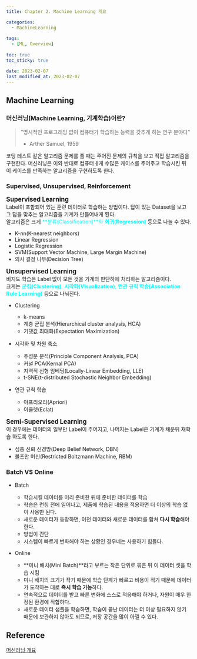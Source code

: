 ```yaml
---
title: Chapter 2. Machine Learning 개요 

categories: 
  - MachineLearning
  
tags:
  - [ML, Overview]
  
toc: true
toc_sticky: true

date: 2023-02-07
last_modified_at: 2023-02-07
---
```


## Machine Learning

### 머신러닝(Machine Learning, 기계학습)이란?  

> "명시적인 프로그래밍 없이 컴퓨터가 학습하는 능력을 갖추게 하는 연구 분야다"
> - Arther Samuel, 1959

코딩 테스트 같은 알고리즘 문제를 풀 때는 주어진 문제의 규칙을 보고 직접 알고리즘을 구현한다. 머신러닝은 이와 반대로 컴퓨터ㅔ게 수많은 케이스를 주어주고 학습시킨 뒤 이 케이스를 만족하는 알고리즘을 구현하도록 한다.

### Supervised, Unsupervised, Reinforcement

<span style = "font-size:120%">**Supervised Learning**</span>    
Label이 포함되어 있는 훈련 데이터로 학습하는 방법이다. 답이 있는 Dataset을 보고 그 답을 맞추는 알고리즘을 기계가 만들어내게 된다.   
알고리즘은 크게 <span style = "color:aqua">**분류(Classification)**와 **회귀(Regression)**</span> 등으로 나눌 수 있다.

- K-nn(K-nearest neighbors)
- Linear Regression
- Logistic Regression
- SVM(Support Vector Machine, Large Margin Machine)
- 의사 결정 나무(Decision Tree)

<span style = "font-size:120%">**Unsupervised Learning**</span>    
비지도 학습은 Label 없이 모든 것을 기계의 판단하에 처리하는 알고리즘이다.   
크게는 <span style = "color:aqua">**군집(Clustering)**, **시각화(Visualization)**, **연관 규칙 학습(Association Rule Learning)**</span> 등으로 나눠진다.

- Clustering
    - k-means
    - 계층 군집 분석(Hierarchical cluster analysis, HCA)
    - 기댓값 최대화(Expectation Maximization)
    
- 시각화 및 차원 축소
    - 주성분 분석(Principle Component Analysis, PCA)
    - 커널 PCA(Kernal PCA)
    - 지역적 선형 임베딩(Locally-Linear Embedding, LLE)
    - t-SNE(t-distributed Stochastic Neighbor Embedding)

-  연관 규칙 학습
    - 아프리오리(Apriori)
    - 이클렛(Eclat)

<span style = "font-size:120%">**Semi-Supervised Learning**</span>    
이 경우에는 데이터의 일부만 Label이 주어지고, 나머지는 Label은 기계가 채운뒤 재학습 하도록 한다. 

- 심층 신뢰 신경망(Deep Belief Network, DBN)
- 볼츠만 머신(Restricted Boltzmann Machine, RBM)



### Batch VS Online

- Batch
    - 학습시킬 데이터를 미리 준비한 뒤에 준비한 데이터를 학습
    - 학습은 런칭 전에 일어나고, 제품에 학습된 내용을 적용하면 더 이상의 학습 없이 사용만 된다.
    - 새로운 데이터가 등장하면, 이전 데이터와 새로운 데이터를 합쳐 **다시 학습**해야한다.
    - 방법이 간단
    - 시스템이 빠르게 변화해야 하는 상황인 경우네는 사용하기 힘들다.

- Online
    - **미니 배치(Mini Batch)**라고 부르는 작은 단위로 묶은 뒤 이 데이터 셋을 학습 시킴
    - 미니 배치의 크기가 작기 때문에 학습 단계가 빠르고 비용이 적기 때문에 데이터가 도착하는 대로 **즉시 학습 가능**하다.
    - 연속적으로 데이터를 받고 빠른 변화에 스스로 적응해야 하거나, 자원이 매우 한정된 환경에 적합하다.
    - 새로운 데이터 샘플을 학습하면, 학습이 끝난 데이터는 더 이상 필요하지 않기 때문에 보관하지 않아도 되므로, 저장 공간을 많이 아낄 수 있다.

## Reference
[머신러닝 개요]("https://yngie-c.github.io/machine%20learning/2020/02/19/overview/")
